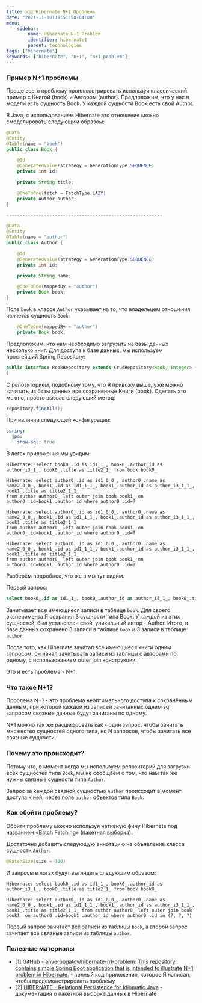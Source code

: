 ```yaml
---
title: 🇷🇺 Hibernate N+1 Проблема
date: "2021-11-10T19:51:58+04:00"
menu:
    sidebar:
        name: Hibernate N+1 Problem
        identifier: hibernate1
        parent: technologies
tags: ["hibernate"]
keywords: ["hibernate", "n+1", "n+1 problem"]
---
```


### Пример N+1 проблемы
Проще всего проблему проиллюстрировать используя классический пример с Книгой (book) и Автором (author). Предположим, что у нас в модели есть сущность Book. У каждой сущности Book есть свой Author.

В Java, с использованием Hibernate это отношение можно смоделировать следующим образом:
```java
@Data
@Entity
@Table(name = "book")
public class Book {

    @Id
    @GeneratedValue(strategy = GenerationType.SEQUENCE)
    private int id;

    private String title;

    @OneToOne(fetch = FetchType.LAZY)
    private Author author;
}

----------------------------------------------------------

@Data
@Entity
@Table(name = "author")
public class Author {

    @Id
    @GeneratedValue(strategy = GenerationType.SEQUENCE)
    private int id;

    private String name;

    @OneToOne(mappedBy = "author")
    private Book book;
}

```
Поле `book` в классе `Author` указывает на то, что владельцем отношения является сущность `Book`:
```java
    @OneToOne(mappedBy = "author")
    private Book book;
```

Предположим, что нам необходимо загрузить из базы данных несколько книг.  Для доступа к базе данных, мы используем простейший Spring Repository:
```java
public interface BookRepository extends CrudRepository<Book, Integer> {
}
```
C репозиторием, подобному тому, что Я привожу выше, уже можно зачитать из базы данных все сохранённые Книги (book). Сделать это можно, просто вызвав следующий метод:
```java
repository.findAll();
```
При наличии следующей конфигурации:
```yaml
spring:
  jpa:
    show-sql: true
```
В логах приложения мы увидим:
```logs
Hibernate: select book0_.id as id1_1_, book0_.author_id as author_i3_1_, book0_.title as title2_1_ from book book0_

Hibernate: select author0_.id as id1_0_0_, author0_.name as name2_0_0_, book1_.id as id1_1_1_, book1_.author_id as author_i3_1_1_, book1_.title as title2_1_1_ 
from author author0_ left outer join book book1_ on author0_.id=book1_.author_id where author0_.id=?

Hibernate: select author0_.id as id1_0_0_, author0_.name as name2_0_0_, book1_.id as id1_1_1_, book1_.author_id as author_i3_1_1_, book1_.title as title2_1_1_ 
from author author0_ left outer join book book1_ on author0_.id=book1_.author_id where author0_.id=?

Hibernate: select author0_.id as id1_0_0_, author0_.name as name2_0_0_, book1_.id as id1_1_1_, book1_.author_id as author_i3_1_1_, book1_.title as title2_1_1_ 
from author author0_ left outer join book book1_ on author0_.id=book1_.author_id where author0_.id=?
```

Разберём подробнее, что же в мы тут видим.

Первый запрос:
```sql
select book0_.id as id1_1_, book0_.author_id as author_i3_1_, book0_.title as title2_1_ from book book0_
```
Зачитывает все имеющиеся записи в таблице `book`. Для своего эксперимента Я сохранил 3 сущности типа Book. У каждой из этих сущностей, был установлен свой, уникальный автор - Author. Итого, в базе данных сохранено 3 записи в таблице `book` и 3 записи в таблице `author`.

После того, как Hibernate зачитал все имеющиеся книги одним запросом, он начал зачитывать записи из таблицы с авторами по одному, с использованием outer join конструкции.

Это и есть проблема - N+1.

### Что такое N+1?
Проблема N+1 - это проблема неоптимального доступа к сохранённым данным, при которой каждой из записей зачитанных одним sql запросом связные данные будут зачитаны по одному.

N+1 можно так же расшифровать как - один запрос, чтобы зачитать множество сущностей одного типа, но N запросов, чтобы зачитать все связные сущности.

### Почему это происходит?
Потому что, в момент когда мы используем репозиторий для загрузки всех сущностей типа `Book`, мы не сообщаем о том, что нам так же нужны связные сущности типа `Author`.

Запрос за каждой связной сущностью `Author` происходит в момент доступа к ней, через поле `author` объектов типа `Book`. 

### Как обойти проблему?
Обойти проблему можно используя нативную фичу Hibernate под названием «Batch Fetching» (пакетная выборка).

Достаточно добавить следующую аннотацию на объявление класса сущности `Author`:
```java
@BatchSize(size = 100)
```
И запросы в логах будут выглядеть следующим образом:
```logs
Hibernate: select book0_.id as id1_1_, book0_.author_id as author_i3_1_, book0_.title as title2_1_ from book book0_

Hibernate: select author0_.id as id1_0_0_, author0_.name as name2_0_0_, book1_.id as id1_1_1_, book1_.author_id as author_i3_1_1_, book1_.title as title2_1_1_ from author author0_ left outer join book book1_ on author0_.id=book1_.author_id where author0_.id in (?, ?, ?)
```
Первый запрос зачитает все записи из таблицы `book`, а второй запрос зачитает все связные записи из таблицы `author`. 

### Полезные материалы
* [1] [GitHub - anverbogatov/hibernate-n1-problem: This repository contains simple Spring Boot application that is intended to illustrate N+1 problem in Hibernate.](https://github.com/anverbogatov/hibernate-n1-problem) - полный код приложения, которое Я написал, чтобы продемонстрировать проблему
* [2] [HIBERNATE - Relational Persistence for Idiomatic Java](https://docs.jboss.org/hibernate/orm/4.3/manual/en-US/html_single/#performance-fetching-batch) - документация о пакетной выборке данных в Hibernate